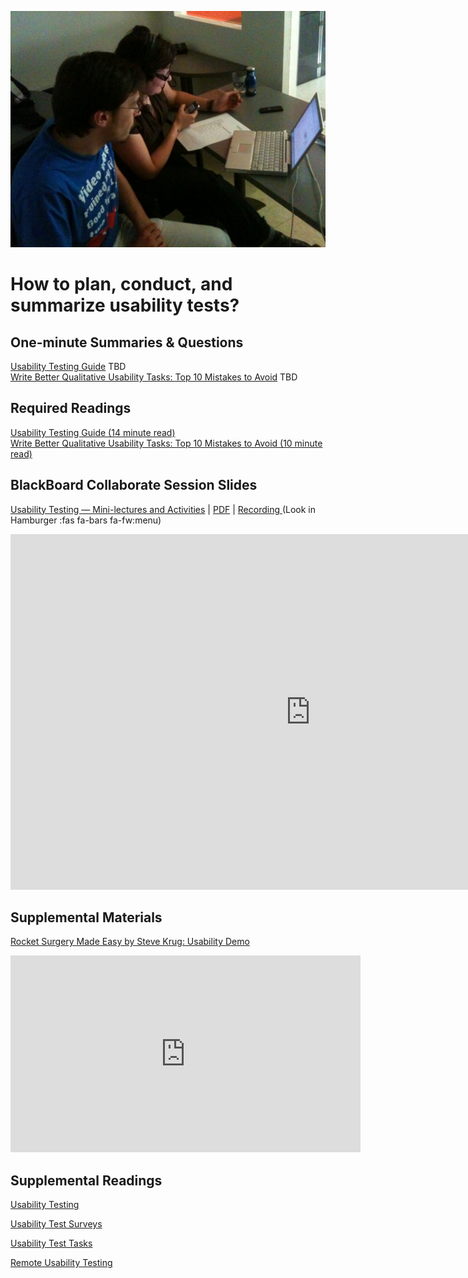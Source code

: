 ![Usability Test](assets/images/4642289926_7964e733d1_b.jpg ':class=banner-image')

# How to plan, conduct, and summarize usability tests?

## One-minute Summaries & Questions
[Usability Testing Guide](#) <span class='badge'> TBD</span>  
[Write Better Qualitative Usability Tasks: Top 10 Mistakes to Avoid](#) <span class='badge'> TBD</span>  

## Required Readings  
[Usability Testing Guide (14 minute read)](https://boxesandarrows.com/usability-testing-guide/)  
[Write Better Qualitative Usability Tasks: Top 10 Mistakes to Avoid (10 minute read)](https://www.nngroup.com/articles/better-usability-tasks/)  

## BlackBoard Collaborate Session Slides
[Usability Testing — Mini-lectures and Activities](https://docs.google.com/presentation/d/e/2PACX-1vTKpy7bKKyy7ogZr2zxifVZFWyeCsKBRIwaVrq90XwTQICuQWTvBdtHj_CUKJ_itZHkH9qCJDS4zUsa/pub?start=false&loop=false&delayms=3000) | [PDF](#) | [Recording ](https://canvas.sfu.ca/courses/59869/external_tools/3544) (Look in Hamburger :fas fa-bars fa-fw:menu)  

<div class="video-container-16by9"><iframe src="https://docs.google.com/presentation/d/e/2PACX-1vRdfDDdBLFcwOJ4qUNWlGzyffy8qmRVZ32nsNwjT_Y2RjaBiFskNiVZKyTEWODwQqU1A1G85HAG9PaL/embed?start=false&loop=false&delayms=3000" frameborder="0" width="960" height="569" allowfullscreen="true" mozallowfullscreen="true" webkitallowfullscreen="true"></iframe></div>

## Supplemental Materials  
[Rocket Surgery Made Easy by Steve Krug: Usability Demo](https://www.youtube.com/watch?v=1UCDUOB_aS8)  

<div class="video-container-4by3"><iframe width="560" height="315" src="https://www.youtube.com/embed/1UCDUOB_aS8" title="YouTube video player" frameborder="0" allow="accelerometer; autoplay; clipboard-write; encrypted-media; gyroscope; picture-in-picture" allowfullscreen></iframe></div>

## Supplemental Readings  

[Usability Testing](ux-techniques-guide/08.how-to-plan-conduct-and-summarize-usability-tests/usability-testing-formal.md ':include')

[Usability Test Surveys](ux-techniques-guide/08.how-to-plan-conduct-and-summarize-usability-tests/usability-test-surveys.md ':include')

[Usability Test Tasks](ux-techniques-guide/08.how-to-plan-conduct-and-summarize-usability-tests/usability-test-tasks.md ':include')

[Remote Usability Testing](ux-techniques-guide/08.how-to-plan-conduct-and-summarize-usability-tests/usability-testing-remote.md ':include')
